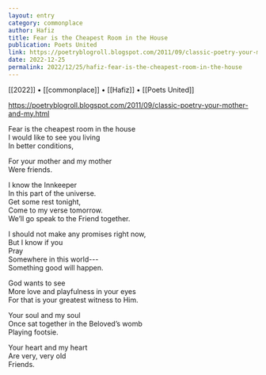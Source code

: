 ```yaml
---
layout: entry
category: commonplace
author: Hafiz
title: Fear is the Cheapest Room in the House
publication: Poets United
link: https://poetryblogroll.blogspot.com/2011/09/classic-poetry-your-mother-and-my.html
date: 2022-12-25
permalink: 2022/12/25/hafiz-fear-is-the-cheapest-room-in-the-house
---
```


[[2022]] • [[commonplace]] • [[Hafiz]] • [[Poets United]]

https://poetryblogroll.blogspot.com/2011/09/classic-poetry-your-mother-and-my.html

Fear is the cheapest room in the house
<br>I would like to see you living
<br>In better conditions,

For your mother and my mother
<br>Were friends.

I know the Innkeeper
<br>In this part of the universe.
<br>Get some rest tonight,
<br>Come to my verse tomorrow.
<br>We’ll go speak to the Friend together.

I should not make any promises right now,
<br>But I know if you
<br>Pray
<br>Somewhere in this world---
<br>Something good will happen.

God wants to see
<br>More love and playfulness in your eyes
<br>For that is your greatest witness to Him.

Your soul and my soul
<br>Once sat together in the Beloved’s womb
<br>Playing footsie.

Your heart and my heart
<br>Are very, very old
<br>Friends.
